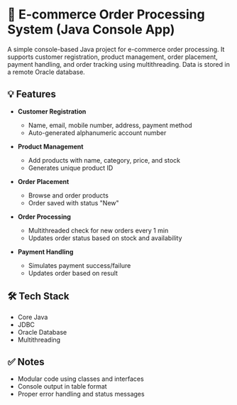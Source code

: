 # 🛒 E-commerce Order Processing System (Java Console App)

A simple console-based Java project for e-commerce order processing. It supports customer registration, product management, order placement, payment handling, and order tracking using multithreading. Data is stored in a remote Oracle database.

## 💡 Features

- **Customer Registration**
  - Name, email, mobile number, address, payment method
  - Auto-generated alphanumeric account number

- **Product Management**
  - Add products with name, category, price, and stock
  - Generates unique product ID

- **Order Placement**
  - Browse and order products
  - Order saved with status "New"

- **Order Processing**
  - Multithreaded check for new orders every 1 min
  - Updates order status based on stock and availability

- **Payment Handling**
  - Simulates payment success/failure
  - Updates order based on result

## 🛠️ Tech Stack

- Core Java
- JDBC
- Oracle Database
- Multithreading

## ✅ Notes

- Modular code using classes and interfaces
- Console output in table format
- Proper error handling and status messages
